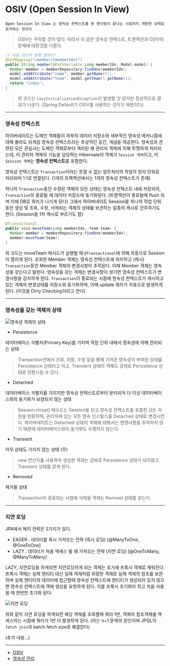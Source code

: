 # OSIV (Open Session In View)

``Open Session In View 는 영속성 컨텍스트를 뷰 렌더링이 끝나는 시점까지 개방한 상태로 유지하는 것이다``

> OSIV는 주의할 것이 많다. 따라서 이 글은 영속성 컨텍스트, 트랜잭션과 OSIV의 문제에 대한것을 다룬다.


```java
// 다음 코드의 실행 결과는? 
@GetMapping("/member/{memberIdx}") 
public String member(@PathVariable Long memberIdx, Model model) { 
  Member member = memberRepository.findOne(memberIdx); 
  model.addAttribute("name", member.getName()); 
  model.addAttribute("team", model.getTeam().getName()); 
  return "index"; 
}
```

> 위 코드는 `LazyInitializationException`이 발생할 것 같지만 정상적으로 결과가 나온다. (Spring Default가 OSIV를 사용하는 것이기 때문이다)


---
### 영속성 컨텍스트 

하이버네이트는 도메인 객체들이 하부의 데이터 저장소와 세부적인 영속성 메커니즘에 대해 몰라도 되게끔 영속성 컨텍스트라는 추상적인 공간, 개념을 제공한다. 
영속성과 관련된 모든 관심사는 도메인 객체로부터 격리된 채 관리자 객체에 의해 투명하게 처리되는데, 이 관리자 객체의 기능을 담당하는 Hibernate의 객체가 `Session 객체`이고, 이 `Session 객체`는 **영속성 컨텍스트**를 포함한다. 


영속성 컨텍스트는 `Transaction`이라는 쪼갤 수 없는 업무처리의 작업의 원자 단위로 처리되며 1:1로 연결된다. (1개의 트랙잭션에서는 1개의 영속성 컨텍스트가 존재)

하나의 `Transaction`동안 수정된 객체의 모든 상태는 영속성 컨텍스트 내에 저장되어, `Transaction`이 종료될 때 데이터 저장소에 동기화된다. (트랜잭션이 종료될때 flush 되며 이때 DB로 쿼리가 나가게 된다) 
그래서 하이버네이트 Session을 하나의 작업 단위 동안 생성 및 조회, 수정, 삭제되는 객체의 상태를 보관하는 일종의 캐시로 간주하기도 한다. (Session을 1차 캐시로 부르기도 함)

```java
@Transactional
public void moveTeam(Long memberIdx, Team team) {
  Member member = memberRepository.findOne(memberIdx);
  member.moveTeam(team);
}
```

위 코드는 moveTeam 메서드가 실행될 때 `@Transactional`에 의해 자동으로 Session이 열리게 된다. 조회한 Member 객체는 영속성 컨텍스트에 위치하고 (캐시) `Transaction`동안 Member 객체의 변경사항이 추적된다. 
이때 Member 객체는 영속성을 갖는다고 말한다. 영속성을 갖는 객체는 변경사항이 생기면 영속성 컨텍스트가 변경사항을 감지하게 된다. 
`Transaction`이 종료되는 시점에 영속성 컨텍스트가 캐시하고 있는 객체의 변경상태를 저장소와 동기화하며, 이때 update 쿼리가 자동으로 발생하게 된다. (이것을 Dirty Checking이라고 한다)


---
### 영속성을 갖는 객체의 상태 

![영속성 객체의 상태](https://kingbbode.github.io/images/2016/2016_12_28_OPEN_SESSION_IN_VIEW/status.png)

- Persistence

데이터베이스 식별자(Primary Key)를 가지며 작업 단위 내에서 영속성에 의해 관리되는 상태

> Transaction안에서 조회, 저장, 수정 등을 통해 가져온 영속성이 부여된 상태를 Persistence 상태라고 하고, Transient 상태의 객체도 강제로 Persistence 상태로 전환시킬 수 있다.


- Detached

데이터베이스 식별자를 가지지만 영속성 컨텍스트로부터 분리되어 더 이상 데이터베이스와의 동기화가 보장되지 않는 상태

> Session.close() 메소드는 Session을 닫고 영속성 컨텍스트를 포함한 모든 자원을 반환하며, 관리하에 있는 모든 영속 인스털스를 Detached 상태로 변경시킨다. 
> 하이버네이트는 Detached 상태의 객체에 대해서는 변경사항을 추적하지 않기 때문에 데이터베이스와의 동기화도 수행하지 않는다.


- Transient

아무 상태도 가지지 않는 상태 (무)

> new 연산자를 사용하여 생성한 객체는 곧바로 Persistence 상태가 되지않고 Transient 상태를 갖게 된다.


- Removed

제거될 상태

> Transaction이 종료되는 시점에 삭제될 객체는 Remoed 상태를 갖는다.



---
### 지연 로딩

JPA에서 페치 전략은 2가지가 있다.

- EAGER : 데이터를 즉시 가져오는 전략 (즉시 로딩) [@ManyToOne, @OneToOne]
- LAZY : 데이터가 처음 액세스 될 때 가져오는 전략 (지연 로딩) [@OneToMany, @ManyToMany]


LAZY, 지연로딩을 하게되면 지연로딩하게 되는 객체는 초기에 프록시 객체로 채워진다. 
프록시 객체는 실제 엔티티 대신 실제 객체처럼 위장한 객체로 실제 객체의 참조를 보관하며 실제 엔티티의 데이터에 접근할때 영속성 컨텍스트에 엔티티가 생성되어 있지 않으면 영속성 컨텍스트에 객체 생성을 요청하게 된다.
이를 프록시 초기화라 하고 처음 사용될 때 한번만 초기화 된다.

![지연 로딩](https://kingbbode.github.io/images/2016/2016_12_28_OPEN_SESSION_IN_VIEW/proxy_test.png)

위와 같이 지연 로딩을 하게되면 해당 객체를 조회할때 쿼리 1번, 객체의 참조객체를 액세스하는 시점에 쿼리가 1번 더 발생하게 된다. (이는 n+1 문제의 원인이며 JPQL의 `fetch join`과 batch fetch size로 해결한다)


(추가 내용...)




---
- [OSIV](https://kingbbode.tistory.com/27) 
- [영속성 관리](https://stylishc.tistory.com/150)

